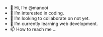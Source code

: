 - 👋 Hi, I’m @manooi
- 👀 I’m interested in coding.
- 💞️ I’m looking to collaborate on not yet.
- 🌱 I’m currently learning web development.
- 📫 How to reach me ...

<!---
manooi/manooi is a ✨ special ✨ repository because its `README.md` (this file) appears on your GitHub profile.
You can click the Preview link to take a look at your changes.
--->
